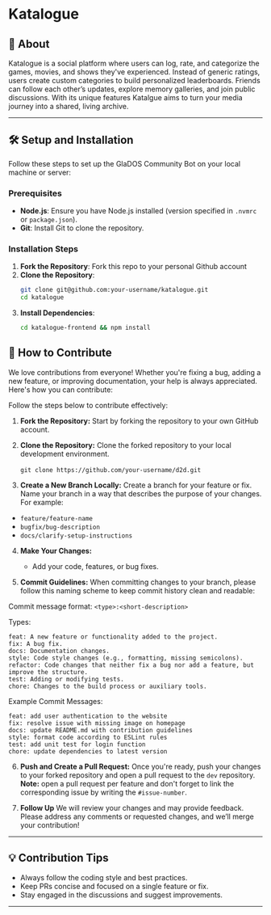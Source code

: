 # Katalogue
<!-- ![Node.js](https://img.shields.io/badge/Node.js-v22.14.0-green?logo=node.js)
# ![License](https://img.shields.io/badge/License-MIT-yellow) -->

## 🤖 **About** 
Katalogue is a social platform where users can log, rate, and categorize the games, movies, and shows they've experienced. Instead of generic ratings, users create custom categories to build personalized leaderboards. Friends can follow each other’s updates, explore memory galleries, and join public discussions. With its unique features Katalgue aims to turn your media journey into a shared, living archive.

---

## 🛠️ Setup and Installation

Follow these steps to set up the GlaDOS Community Bot on your local machine or server:

### Prerequisites
- **Node.js**: Ensure you have Node.js installed (version specified in `.nvmrc` or `package.json`).
- **Git**: Install Git to clone the repository.
<!-- - **Docker**: Install Docker to run the bot and a postgres instance. -->

### Installation Steps
1. **Fork the Repository**: Fork this repo to your personal Github account
2. **Clone the Repository**:
   ```bash
   git clone git@github.com:your-username/katalogue.git
   cd katalogue
3. **Install Dependencies**:
    ```bash
    cd katalogue-frontend && npm install

## 🚀 How to Contribute

We love contributions from everyone! Whether you're fixing a bug, adding a new feature, or improving documentation, your help is always appreciated. Here's how you can contribute:

Follow the steps below to contribute effectively:

1. **Fork the Repository:** Start by forking the repository to your own GitHub account.

2. **Clone the Repository:** Clone the forked repository to your local development environment.<br><br>
`git clone https://github.com/your-username/d2d.git`

3. **Create a New Branch Locally:** Create a branch for your feature or fix. Name your branch in a way that describes the purpose of your changes. For example:
- `feature/feature-name`
- `bugfix/bug-description`
- `docs/clarify-setup-instructions`

4. **Make Your Changes:**
   - Add your code, features, or bug fixes.

5. **Commit Guidelines:** When committing changes to your branch, please follow this naming scheme to keep commit history clean and readable:

Commit message format: `<type>:<short-description>`

Types:

    feat: A new feature or functionality added to the project.
    fix: A bug fix.
    docs: Documentation changes.
    style: Code style changes (e.g., formatting, missing semicolons).
    refactor: Code changes that neither fix a bug nor add a feature, but improve the structure.
    test: Adding or modifying tests.
    chore: Changes to the build process or auxiliary tools.

Example Commit Messages:

    feat: add user authentication to the website
    fix: resolve issue with missing image on homepage
    docs: update README.md with contribution guidelines
    style: format code according to ESLint rules
    test: add unit test for login function
    chore: update dependencies to latest version

6. **Push and Create a Pull Request:** Once you're ready, push your changes to your forked repository and open a pull request to the `dev` repository.\
   **Note:** open a pull request per feature and don't forget to link the corresponding issue by writing the `#issue-number`.

7. **Follow Up** We will review your changes and may provide feedback. Please address any comments or requested changes, and we’ll merge your contribution!

---

## 💡 Contribution Tips

- Always follow the coding style and best practices.
- Keep PRs concise and focused on a single feature or fix.
- Stay engaged in the discussions and suggest improvements.

---
